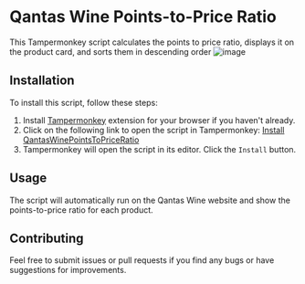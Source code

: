 # Qantas Wine Points-to-Price Ratio

This Tampermonkey script calculates the points to price ratio, displays it on the product card, and sorts them in descending order
![image](https://github.com/raffyuy/qantas-wine-points-optimizer/assets/51266174/c944f6f9-f972-4187-875d-a2a241ca5451)

## Installation

To install this script, follow these steps:

1. Install [Tampermonkey](https://www.tampermonkey.net/) extension for your browser if you haven't already.
2. Click on the following link to open the script in Tampermonkey: [Install QantasWinePointsToPriceRatio](https://raw.githubusercontent.com/raffyuy/qantas-wine-points-optimizer/main/QantasWinePointsToPriceRatio.user.js)
3. Tampermonkey will open the script in its editor. Click the `Install` button.

## Usage

The script will automatically run on the Qantas Wine website and show the points-to-price ratio for each product.

## Contributing

Feel free to submit issues or pull requests if you find any bugs or have suggestions for improvements.
